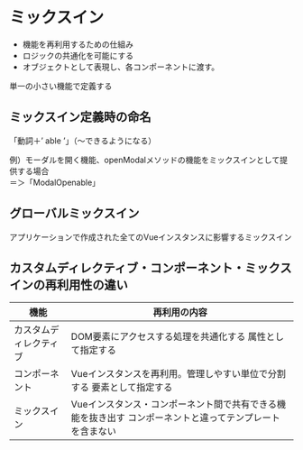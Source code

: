 # ミックスイン
- 機能を再利用するための仕組み
- ロジックの共通化を可能にする
- オブジェクトとして表現し、各コンポーネントに渡す。

単一の小さい機能で定義する

## ミックスイン定義時の命名
「動詞＋’ able ’」（〜できるようになる）  

例）モーダルを開く機能、openModalメソッドの機能をミックスインとして提供する場合  
＝＞「ModalOpenable」

## グローバルミックスイン
アプリケーションで作成された全てのVueインスタンスに影響するミックスイン

## カスタムディレクティブ・コンポーネント・ミックスインの再利用性の違い
|機能  |再利用の内容  |
|---|---|
|カスタムディレクティブ  |DOM要素にアクセスする処理を共通化する 属性として指定する  |
|コンポーネント  |Vueインスタンスを再利用。管理しやすい単位で分割する 要素として指定する  |
|ミックスイン  |Vueインスタンス・コンポーネント間で共有できる機能を抜き出す コンポーネントと違ってテンプレートを含まない  |